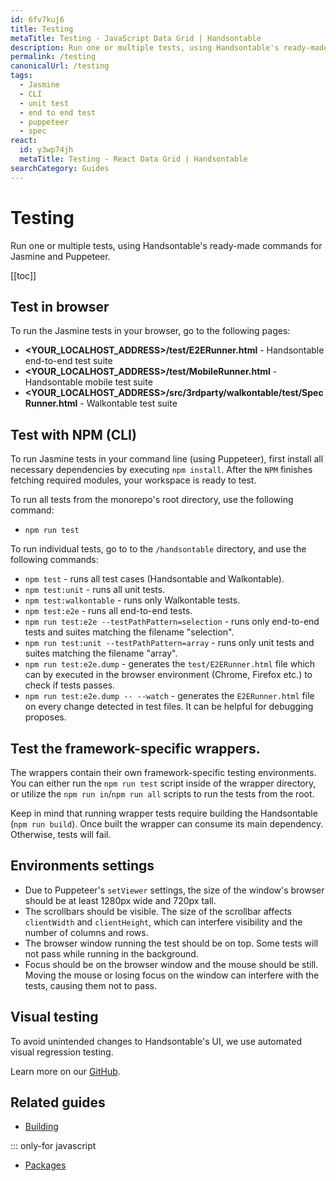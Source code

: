 ```yaml
---
id: 6fv7kuj6
title: Testing
metaTitle: Testing - JavaScript Data Grid | Handsontable
description: Run one or multiple tests, using Handsontable's ready-made commands for Jasmine and Puppeteer.
permalink: /testing
canonicalUrl: /testing
tags:
  - Jasmine
  - CLI
  - unit test
  - end to end test
  - puppeteer
  - spec
react:
  id: y3wp74jh
  metaTitle: Testing - React Data Grid | Handsontable
searchCategory: Guides
---
```


# Testing

Run one or multiple tests, using Handsontable's ready-made commands for Jasmine and Puppeteer.

[[toc]]

## Test in browser

To run the Jasmine tests in your browser, go to the following pages:

- **<YOUR\_LOCALHOST\_ADDRESS>/test/E2ERunner.html** - Handsontable end-to-end test suite
- **<YOUR\_LOCALHOST\_ADDRESS>/test/MobileRunner.html** - Handsontable mobile test suite
- **<YOUR\_LOCALHOST\_ADDRESS>/src/3rdparty/walkontable/test/SpecRunner.html** - Walkontable test suite

## Test with NPM (CLI)

To run Jasmine tests in your command line (using Puppeteer), first install all necessary dependencies by executing `npm install`. After the `NPM` finishes fetching required modules, your workspace is ready to test.

To run all tests from the monorepo's root directory, use the following command:
- `npm run test`

To run individual tests, go to to the `/handsontable` directory, and use the following commands:
- `npm test` - runs all test cases (Handsontable and Walkontable).
- `npm test:unit` - runs all unit tests.
- `npm test:walkontable` - runs only Walkontable tests.
- `npm test:e2e` - runs all end-to-end tests.
- `npm run test:e2e --testPathPattern=selection` - runs only end-to-end tests and suites matching the filename "selection".
- `npm run test:unit --testPathPattern=array` - runs only unit tests and suites matching the filename "array".
- `npm run test:e2e.dump` - generates the `test/E2ERunner.html` file which can by executed in the browser environment (Chrome, Firefox etc.) to check if tests passes.
- `npm run test:e2e.dump -- --watch` - generates the `E2ERunner.html` file on every change detected in test files. It can be helpful for debugging proposes.

## Test the framework-specific wrappers.

The wrappers contain their own framework-specific testing environments. You can either run the `npm run test` script inside of the wrapper directory, or utilize the `npm run in`/`npm run all` scripts to run the tests from the root.

Keep in mind that running wrapper tests require building the Handsontable (`npm run build`). Once built the wrapper can consume its main dependency. Otherwise, tests will fail.

## Environments settings

- Due to Puppeteer's `setViewer` settings, the size of the window's browser should be at least 1280px wide and 720px tall.
- The scrollbars should be visible. The size of the scrollbar affects `clientWidth` and `clientHeight`, which can interfere visibility and the number of columns and rows.
- The browser window running the test should be on top. Some tests will not pass while running in the background.
- Focus should be on the browser window and the mouse should be still. Moving the mouse or losing focus on the window can interfere with the tests, causing them not to pass.

## Visual testing

To avoid unintended changes to Handsontable's UI, we use automated visual regression testing.

Learn more on our [GitHub](https://github.com/handsontable/handsontable/blob/develop/visual-tests/README.md).

## Related guides

<div class="boxes-list gray">

- [Building](@/guides/tools-and-building/custom-builds/custom-builds.md)

::: only-for javascript

- [Packages](@/guides/tools-and-building/packages/packages.md)

</div>
